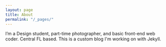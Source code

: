 ```yaml
---
layout: page
title: About
permalink: "/_pages/"
---
```

I’m a Design student, part-time photographer, and basic front-end web coder. Central FL based. This is a custom blog I'm working on with Jekyll.
